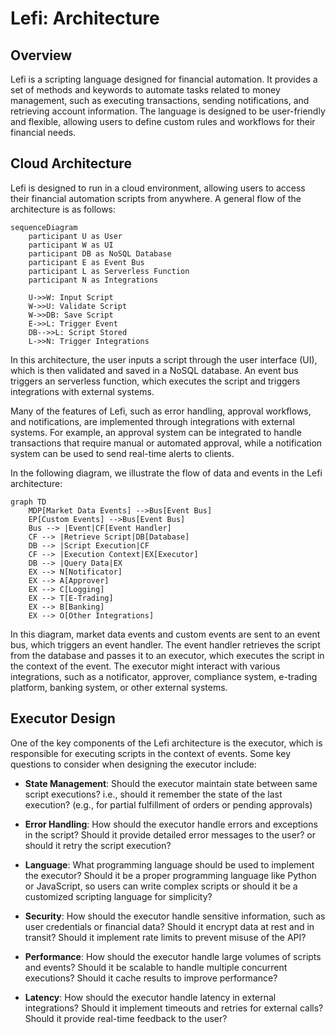 # Lefi: Architecture

## Overview

Lefi is a scripting language designed for financial automation. It provides a set of methods and keywords to automate tasks related to money management, such as executing transactions, sending notifications, and retrieving account information. The language is designed to be user-friendly and flexible, allowing users to define custom rules and workflows for their financial needs.

## Cloud Architecture

Lefi is designed to run in a cloud environment, allowing users to access their financial automation scripts from anywhere. A general flow of the architecture is as follows:

```mermaid
sequenceDiagram
    participant U as User
    participant W as UI
    participant DB as NoSQL Database
    participant E as Event Bus
    participant L as Serverless Function
    participant N as Integrations

    U->>W: Input Script
    W->>U: Validate Script
    W->>DB: Save Script
    E->>L: Trigger Event
    DB-->>L: Script Stored    
    L->>N: Trigger Integrations    
```

In this architecture, the user inputs a script through the user interface (UI), which is then validated and saved in a NoSQL database. An event bus triggers an serverless function, which executes the script and triggers integrations with external systems.

Many of the features of Lefi, such as error handling, approval workflows, and notifications, are implemented through integrations with external systems. For example, an approval system can be integrated to handle transactions that require manual or automated approval, while a notification system can be used to send real-time alerts to clients.

In the following diagram, we illustrate the flow of data and events in the Lefi architecture:

```mermaid
graph TD
    MDP[Market Data Events] -->Bus[Event Bus]
    EP[Custom Events] -->Bus[Event Bus]
    Bus --> |Event|CF[Event Handler]
    CF --> |Retrieve Script|DB[Database]
    DB --> |Script Execution|CF
    CF --> |Execution Context|EX[Executor]    
    DB --> |Query Data|EX
    EX --> N[Notificator]
    EX --> A[Approver]
    EX --> C[Logging]
    EX --> T[E-Trading]
    EX --> B[Banking]
    EX --> O[Other Integrations]
```

In this diagram, market data events and custom events are sent to an event bus, which triggers an event handler. The event handler retrieves the script from the database and passes it to an executor, which executes the script in the context of the event. The executor might interact with various integrations, such as a notificator, approver, compliance system, e-trading platform, banking system, or other external systems.

## Executor Design

One of the key components of the Lefi architecture is the executor, which is responsible for executing scripts in the context of events. Some key questions to consider when designing the executor include:

- **State Management**: Should the executor maintain state between same script executions? i.e., should it remember the state of the last execution? (e.g., for partial fulfillment of orders or pending approvals)

- **Error Handling**: How should the executor handle errors and exceptions in the script? Should it provide detailed error messages to the user? or should it retry the script execution?

- **Language**: What programming language should be used to implement the executor? Should it be a proper programming language like Python or JavaScript, so users can write complex scripts or should it be a customized scripting language for simplicity?

- **Security**: How should the executor handle sensitive information, such as user credentials or financial data? Should it encrypt data at rest and in transit? Should it implement rate limits to prevent misuse of the API?

- **Performance**: How should the executor handle large volumes of scripts and events? Should it be scalable to handle multiple concurrent executions? Should it cache results to improve performance?

- **Latency**: How should the executor handle latency in external integrations? Should it implement timeouts and retries for external calls? Should it provide real-time feedback to the user?
